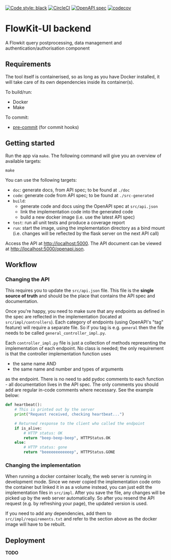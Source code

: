 [![Code style: black](https://img.shields.io/badge/code%20style-black-000000.svg)](https://github.com/psf/black)
[![CircleCI](https://circleci.com/gh/Flowminder/flowkit-ui-backend/tree/main.svg?style=shield&circle-token=796b4bc41e57655a4779f8d112f8985557668385)](https://circleci.com/gh/Flowminder/flowkit-ui-backend/tree/dev)
[![OpenAPI spec](https://img.shields.io/badge/OpenAPI_spec-online-brightgreen)](https://flowminder.github.io/flowkit-ui-backend)
[![codecov](https://codecov.io/gh/Flowminder/flowkit-ui-backend/branch/main/graph/badge.svg?token=9C65D1IEAF)](https://codecov.io/gh/Flowminder/flowkit-ui-backend)

# FlowKit-UI backend

A Flowkit query postprocessing, data management and authentication/authorisation component

## Requirements

The tool itself is containerised, so as long as you have Docker installed, it will take care of its own dependencies inside its container(s).

To build/run:

-   Docker
-   Make

To commit:

-   [pre-commit](https://pre-commit.com/) (for commit hooks)

## Getting started

Run the app via `make`. The following command will give you an overview of available targets:

```console
make
```

You can use the following targets:

-   `doc`: generate docs, from API spec; to be found at `./doc`
-   `code`: generate code from API spec; to be found at `./src-generated`
-   `build`:
    -   generate code and docs using the OpenAPI spec at `src/api.json`
    -   link the implementation code into the generated code
    -   build a new docker image (i.e. use the latest API spec)
-   `test`: run all unit tests and produce a coverage report
-   `run`: start the image, using the implementation directory as a bind mount (i.e. changes will be reflected by the flask server on the next API call)

Access the API at [http://localhost:5000](http://localhost:5000).
The API document can be viewed at [http://localhost:5000/openapi.json](http://localhost:5000/openapi.json).

## Workflow

### Changing the API

This requires you to update the `src/api.json` file.
This file is the **single source of truth** and should be the place that contains the API spec and documentation.

Once you're happy, you need to make sure that any endpoints as defined in the spec are reflected in the implementation (located at `src/impl/controllers`).
Each category of endpoints (using OpenAPI's "tag" feature) will require a separate file. So if you tag is e.g. `general` then the file needs to be called `general_controller_impl.py`.

Each `controller_impl.py` file is just a collection of methods representing the implementation of each endpoint.
No class is needed; the only requirement is that the controller implementation function uses

-   the same name AND
-   the same name and number and types of arguments

as the endpoint. There is no need to add pydoc comments to each function - all documentation lives in the API spec. The only comments you should add are regular in-code comments where necessary. See the example below:

```python
def heartbeat():
    # This is printed out by the server
    print("Request received, checking heartbeat...")

    # Returned response to the client who called the endpoint
    if is_alive:
        # HTTP status: OK
        return "beep-beep-beep", HTTPStatus.OK
    else:
        # HTTP status: gone
        return "beeeeeeeeeeeep", HTTPStatus.GONE
```

### Changing the implementation

When running a docker container locally, the web server is running in development mode.
Since we never copied the implementation code onto the container but linked it in as a volume instead, you can just edit the implementation files in `src/impl`. After you save the file, any changes will be picked up by the web server automatically. So after you resend the API request (e.g. by refreshing your page), the updated version is used.

If you need to add any dependencies, add them to `src/impl/requirements.txt` and refer to the section above as the docker image will have to be rebuilt.

## Deployment

**TODO**

